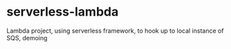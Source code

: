 # serverless-lambda
Lambda project, using serverless framework, to hook up to local instance of SQS, demoing 
